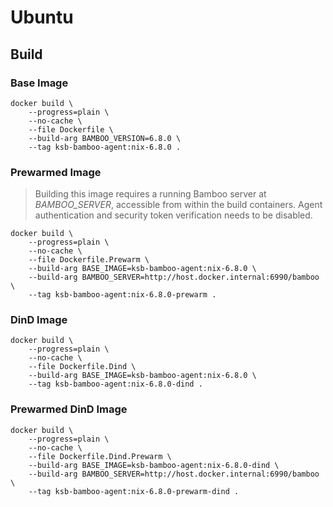 # Ubuntu

## Build

### Base Image

```
docker build \
    --progress=plain \
    --no-cache \
    --file Dockerfile \
    --build-arg BAMBOO_VERSION=6.8.0 \
    --tag ksb-bamboo-agent:nix-6.8.0 .
```

### Prewarmed Image

> Building this image requires a running Bamboo server at *BAMBOO_SERVER*, accessible from within
> the build containers. Agent authentication and security token verification needs to be disabled.

```
docker build \
    --progress=plain \
    --no-cache \
    --file Dockerfile.Prewarm \
    --build-arg BASE_IMAGE=ksb-bamboo-agent:nix-6.8.0 \
    --build-arg BAMBOO_SERVER=http://host.docker.internal:6990/bamboo \
    --tag ksb-bamboo-agent:nix-6.8.0-prewarm .
```

### DinD Image

```
docker build \
    --progress=plain \
    --no-cache \
    --file Dockerfile.Dind \
    --build-arg BASE_IMAGE=ksb-bamboo-agent:nix-6.8.0 \
    --tag ksb-bamboo-agent:nix-6.8.0-dind .
```

### Prewarmed DinD Image

```
docker build \
    --progress=plain \
    --no-cache \
    --file Dockerfile.Dind.Prewarm \
    --build-arg BASE_IMAGE=ksb-bamboo-agent:nix-6.8.0-dind \
    --build-arg BAMBOO_SERVER=http://host.docker.internal:6990/bamboo \
    --tag ksb-bamboo-agent:nix-6.8.0-prewarm-dind .
```